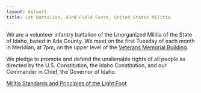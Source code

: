 ```yaml
---
layout: default
title: 1st Battalion, 43rd Field Force, United States Militia
---
```


We are a volunteer infantry battalion of the Unorganized Militia of the State
of Idaho, based in Ada County. We meet on the first Tuesday of each month in
Meridian, at 7pm, on the upper level of the [Veterans Memorial Building][map].

We pledge to promote and defend the unalienable rights of all people as
directed by the U.S. Constitution, the Idaho Constitution, and our Commander in
Chief, the Governor of Idaho.

[Militia Standards and Principles of the Light Foot][standards]


[map]:       https://www.mapquest.com/search/result?slug=%2Fus%2Fidaho%2Fmeridian%2F83642-2521%2F22-w-broadway-ave-43.610295,-116.393909&query=22%20W%20Broadway%20Ave,%20Meridian,%20ID%2083642-2521&page=0&index=0
[standards]: download/Light_Foot_Militia_Standards_2014.pdf
